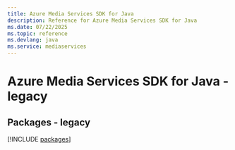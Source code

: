 ```yaml
---
title: Azure Media Services SDK for Java
description: Reference for Azure Media Services SDK for Java
ms.date: 07/22/2025
ms.topic: reference
ms.devlang: java
ms.service: mediaservices
---
```

# Azure Media Services SDK for Java - legacy
## Packages - legacy
[!INCLUDE [packages](media-services-index.md)]